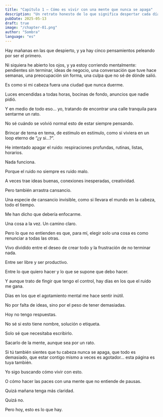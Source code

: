 ```yaml
---
title: "Capítulo 1 — Cómo es vivir con una mente que nunca se apaga"
description: "Un retrato honesto de lo que significa despertar cada día con la mente encendida, saltando entre pensamientos, pendientes e ideas sin descanso. Este primer capítulo de El diario del otro yo narra el peso invisible de pensar demasiado, la lucha interna entre la productividad y la libertad creativa, y el deseo de encontrar silencio en medio del ruido. "
pubDate: 2025-05-13
draft: true
image: "/chapter-01.png"
author: "Sombra"
language: "es"
---
```


Hay mañanas en las que despierto, y ya hay cinco pensamientos peleando por ser el primero.

Ni siquiera he abierto los ojos, y ya estoy corriendo mentalmente: pendientes sin terminar, ideas de negocio, una conversación que tuve hace semanas, una preocupación sin forma, una culpa que no sé de dónde salió.

Es como si mi cabeza fuera una ciudad que nunca duerme.

Luces encendidas a todas horas, bocinas de fondo, anuncios que nadie pidió.

Y en medio de todo eso… yo, tratando de encontrar una calle tranquila para sentarme un rato.

No sé cuándo se volvió normal esto de estar siempre pensando.

Brincar de tema en tema, de estímulo en estímulo, como si viviera en un loop eterno de “¿y si…?”.

He intentado apagar el ruido: respiraciones profundas, rutinas, listas, horarios.

Nada funciona.

Porque el ruido no siempre es ruido malo.

A veces trae ideas buenas, conexiones inesperadas, creatividad.

Pero también arrastra cansancio.

Una especie de cansancio invisible, como si llevara el mundo en la cabeza, todo el tiempo.

Me han dicho que debería enfocarme.

Una cosa a la vez. Un camino claro.

Pero lo que no entienden es que, para mí, elegir solo una cosa es como renunciar a todas las otras.

Vivo dividido entre el deseo de crear todo y la frustración de no terminar nada.

Entre ser libre y ser productivo.

Entre lo que quiero hacer y lo que se supone que debo hacer.

Y aunque trato de fingir que tengo el control, hay días en los que el ruido me gana.

Días en los que el agotamiento mental me hace sentir inútil.

No por falta de ideas, sino por el peso de tener demasiadas.

Hoy no tengo respuestas.

No sé si esto tiene nombre, solución o etiqueta.

Solo sé que necesitaba escribirlo.

Sacarlo de la mente, aunque sea por un rato.

Si tú también sientes que tu cabeza nunca se apaga, que todo es demasiado, que estar contigo mismo a veces es agotador… esta página es tuya también.

Yo sigo buscando cómo vivir con esto.

O cómo hacer las paces con una mente que no entiende de pausas.

Quizá mañana tenga más claridad.

Quizá no.

Pero hoy, esto es lo que hay.
